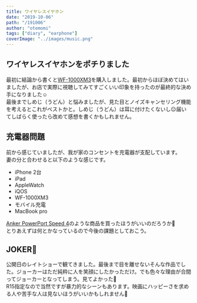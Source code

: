 ```yaml
---
title: ワイヤレスイヤホン
date: "2019-10-06"
path: "/191006"
author: "otemomi"
tags: ["diary", "earphone"]
coverImage: "../images/music.png"
---
```


## ワイヤレスイヤホンをポチりました
最初に結論から書くと[WF-1000XM3](https://www.sony.jp/headphone/products/WF-1000XM3/)を購入しました。最初からほぼ決めてはいましたが、お店で実際に視聴してみてすごくいい印象を持ったのが最終的な決め手になりました☺️  
最後までしめじ（うどん）と悩みましたが、見た目とノイズキャンセリング機能を考えるとこれがベストかと。しめじ（うどん）は耳に付けたくないし😐届いてしばらく使ったら改めて感想を書くかもしれません。

## 充電器問題
前から感じていましたが、我が家のコンセントを充電器が支配しています。  
妻の分と合わせると以下のような感じです。

- iPhone 2台
- iPad
- AppleWatch
- iQOS
- WF-1000XM3
- モバイル充電
- MacBook pro

[Anker PowerPort Speed 4](https://www.amazon.co.jp/Anker-PowerPort-QC3-0%E6%90%AD%E8%BC%89-USB%E6%80%A5%E9%80%9F%E5%85%85%E9%9B%BB%E5%99%A8-%E3%81%9D%E3%81%AE%E4%BB%96Android%E5%90%84%E7%A8%AE%E5%AF%BE%E5%BF%9C/dp/B01N533KZH?ref_=ast_sto_dp)のような商品を買ったほうがいいのだろうか🤔  
とりあえずは何とかなっているので今後の課題としておこう。

## JOKER🤡
公開日のレイトショーで観てきました。最後まで目を離せないそんな作品でした。ジョーカーはただ純粋に人を笑顔にしたかっただけ。でも色々な理由が合間ってジョーカーとなってしまう。見てよかった👏  
R15指定なので当然ですが暴力的なシーンもあります。映画にハッピーさを求める人や苦手な人は見ないほうがいいかもしれません🙈
